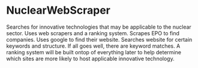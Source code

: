 # NuclearWebScraper
Searches for innovative technologies that may be applicable to the nuclear sector. Uses web scrapers and a ranking system.
Scrapes EPO to find companies. Uses google to find their website. Searches website for certain keywords and structure. If all goes well, there are keyword matches. A ranking system will be built ontop of everything later to help determine which sites are more likely to host applicable innovative technology.
